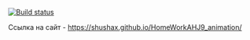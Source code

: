 [![Build status](https://ci.appveyor.com/api/projects/status/v74cstkdinegxiw5?svg=true)](https://ci.appveyor.com/project/Shushax/homeworkahj9-animation)

Ссылка на сайт - https://shushax.github.io/HomeWorkAHJ9_animation/
